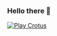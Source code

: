 ### Hello there 👋

[![Play Crotus](https://img.shields.io/badge/You%20like%20words-Play%20Crotus-gray.svg?colorA=E39825&colorB=225794&style=for-the-badge)](https://sdfghjgklh.glitch.me/)

<!--
https://github-readme-stats.vercel.app/api/top-langs?username=monsieurcro&show_icons=true&locale=en&layout=compact
https://github-readme-stats.vercel.app/api?username=monsieurcro&show_icons=true&locale=en
https://github-readme-streak-stats.herokuapp.com/?user=monsieurcro
-->